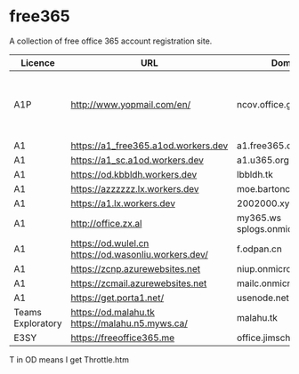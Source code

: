 # free365
A collection of free office 365 account registration site.


| Licence           | URL                                                   | Domain                           | OD  | Mail | AZ | Comment                           |
|-------------------|-------------------------------------------------------|----------------------------------|-----|------|----|-----------------------------------|
| A1P               | http://www.yopmail.com/en/                            | ncov.office.gy                   | 5TB | X    | X  | Join Group "中国加油！武汉加油！" |
| A1                | https://a1_free365.a1od.workers.dev                   | a1.free365.org                   | 5TB | O    |    |                                   |
| A1                | https://a1_sc.a1od.workers.dev                        | a1.u365.org                      | 5TB | O    |    |                                   |
| A1                | https://od.kbbldh.workers.dev                         | lbbldh.tk                        | 5TB | O    |    |                                   |
| A1                | https://azzzzzz.lx.workers.dev                        | moe.bartonclough.co.uk           | 1TB | O    | O  |                                   |
| A1                | https://a1.lx.workers.dev                             | 2002000.xyz                      | 5TB | O    | X  |                                   |
| A1                | http://office.zx.al                                   | my365.ws  splogs.onmicrosoft.com | T   | O    |    |                                   |
| A1                | https://od.wulel.cn  https://od.wasonliu.workers.dev/ | f.odpan.cn                       | 5TB | O    |    |                                   |
| A1                | https://zcnp.azurewebsites.net                        | niup.onmicrosoft.com             | T   | O    | X  |                                   |
| A1                | https://zcmail.azurewebsites.net                      | mailc.onmicrosoft.com            | T   | O    | X  |                                   |
| A1                | https://get.porta1.net/                               | usenode.net                      | 1TB | O    |    |                                   |
| Teams Exploratory | https://od.malahu.tk  https://malahu.n5.myws.ca/      | malahu.tk                        | 1TB | O    | X  |                                   |
| E3SY              | https://freeoffice365.me                              | office.jimschool.org             | 5TB | O    | X  |                                   |

T in OD means I get Throttle.htm
